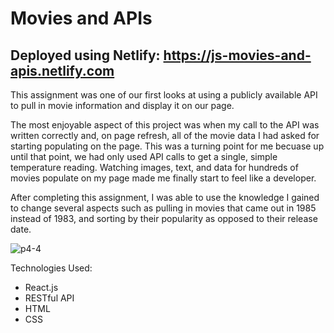 # Movies and APIs
## Deployed using Netlify: https://js-movies-and-apis.netlify.com

This assignment was one of our first looks at using a publicly available API to pull in movie information and display it on our page.

The most enjoyable aspect of this project was when my call to the API was written correctly and, on page refresh, all of the movie data I had asked for starting populating on the page. This was a turning point for me becuase up until that point, we had only used API calls to get a single, simple temperature reading. Watching images, text, and data for hundreds of movies populate on my page made me finally start to feel like a developer.

After completing this assignment, I was able to use the knowledge I gained to change several aspects such as pulling in movies that came out in 1985 instead of 1983, and sorting by their popularity as opposed to their release date.

![p4-4](https://user-images.githubusercontent.com/52833074/73208751-fd1e6380-4114-11ea-84c4-4194d98026c4.jpg)

Technologies Used:
- React.js
- RESTful API
- HTML
- CSS
